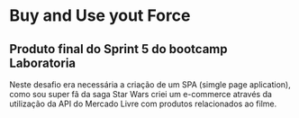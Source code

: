 # Buy and Use yout Force

## Produto final do Sprint 5 do bootcamp Laboratoria

Neste desafio era necessária a criação de um SPA (simgle page aplication), como sou super fã da saga Star Wars criei um e-commerce através da utilização da API do Mercado Livre com produtos relacionados ao filme.
